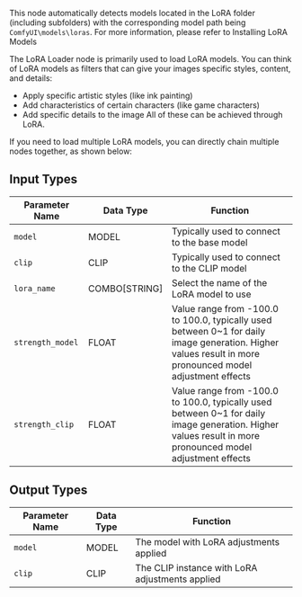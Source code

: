 This node automatically detects models located in the LoRA folder (including subfolders) with the corresponding model path being `ComfyUI\models\loras`. For more information, please refer to Installing LoRA Models

The LoRA Loader node is primarily used to load LoRA models. You can think of LoRA models as filters that can give your images specific styles, content, and details:
- Apply specific artistic styles (like ink painting)
- Add characteristics of certain characters (like game characters)
- Add specific details to the image
All of these can be achieved through LoRA.

If you need to load multiple LoRA models, you can directly chain multiple nodes together, as shown below:

## Input Types
| Parameter Name | Data Type | Function |
| --- | --- | --- |
| `model` | MODEL | Typically used to connect to the base model |
| `clip` | CLIP | Typically used to connect to the CLIP model |
| `lora_name` | COMBO[STRING] | Select the name of the LoRA model to use |
| `strength_model` | FLOAT | Value range from -100.0 to 100.0, typically used between 0~1 for daily image generation. Higher values result in more pronounced model adjustment effects |
| `strength_clip` | FLOAT | Value range from -100.0 to 100.0, typically used between 0~1 for daily image generation. Higher values result in more pronounced model adjustment effects |


## Output Types
| Parameter Name | Data Type | Function |
| --- | --- | --- |
| `model` | MODEL | The model with LoRA adjustments applied |
| `clip` | CLIP | The CLIP instance with LoRA adjustments applied |
